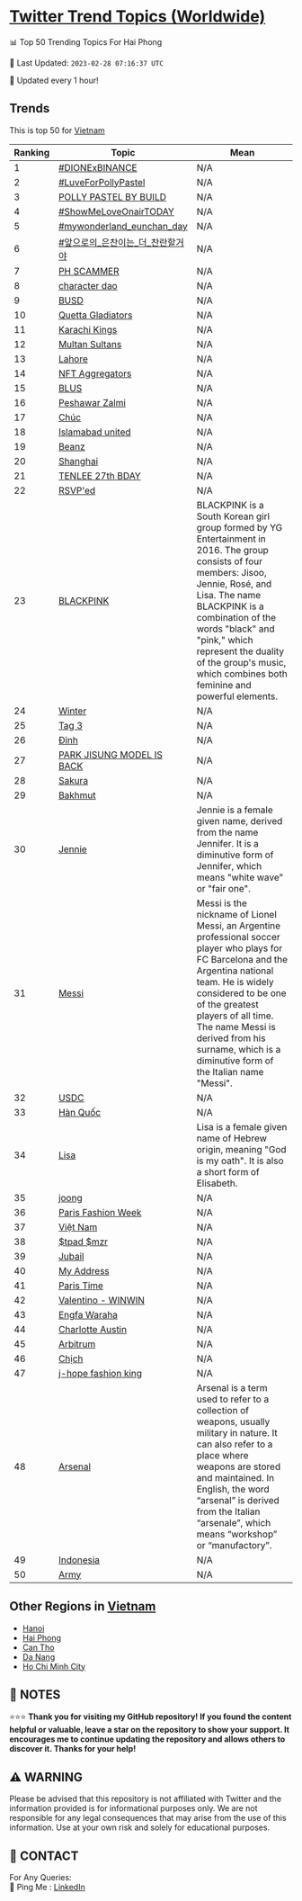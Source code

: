 [Twitter Trend Topics (Worldwide)](https://github.com/ErcinDedeoglu/Twitter-Trend-Topics)
==========


📊 Top 50 Trending Topics For Hai Phong

📆 Last Updated: `2023-02-28 07:16:37 UTC`

🔧 Updated every 1 hour!


## Trends

This is top 50 for [Vietnam](</Vietnam>)

| Ranking | Topic | Mean |
| ------- | ------------ | ------------ |
| 1 | [#DIONExBINANCE](http://twitter.com/search?q=%23DIONExBINANCE) | N/A |
| 2 | [#LuveForPollyPastel](http://twitter.com/search?q=%23LuveForPollyPastel) | N/A |
| 3 | [POLLY PASTEL BY BUILD](http://twitter.com/search?q=POLLY+PASTEL+BY+BUILD) | N/A |
| 4 | [#ShowMeLoveOnairTODAY](http://twitter.com/search?q=%23ShowMeLoveOnairTODAY) | N/A |
| 5 | [#mywonderland_eunchan_day](http://twitter.com/search?q=%23mywonderland_eunchan_day) | N/A |
| 6 | [#앞으로의_은찬이는_더_찬란할거야](http://twitter.com/search?q=%23%ec%95%9e%ec%9c%bc%eb%a1%9c%ec%9d%98_%ec%9d%80%ec%b0%ac%ec%9d%b4%eb%8a%94_%eb%8d%94_%ec%b0%ac%eb%9e%80%ed%95%a0%ea%b1%b0%ec%95%bc) | N/A |
| 7 | [PH SCAMMER](http://twitter.com/search?q=PH+SCAMMER) | N/A |
| 8 | [character dao](http://twitter.com/search?q=character+dao) | N/A |
| 9 | [BUSD](http://twitter.com/search?q=BUSD) | N/A |
| 10 | [Quetta Gladiators](http://twitter.com/search?q=Quetta+Gladiators) | N/A |
| 11 | [Karachi Kings](http://twitter.com/search?q=Karachi+Kings) | N/A |
| 12 | [Multan Sultans](http://twitter.com/search?q=Multan+Sultans) | N/A |
| 13 | [Lahore](http://twitter.com/search?q=Lahore) | N/A |
| 14 | [NFT Aggregators](http://twitter.com/search?q=NFT+Aggregators) | N/A |
| 15 | [BLUS](http://twitter.com/search?q=BLUS) | N/A |
| 16 | [Peshawar Zalmi](http://twitter.com/search?q=Peshawar+Zalmi) | N/A |
| 17 | [Chúc](http://twitter.com/search?q=Ch%c3%bac) | N/A |
| 18 | [Islamabad united](http://twitter.com/search?q=Islamabad+united) | N/A |
| 19 | [Beanz](http://twitter.com/search?q=Beanz) | N/A |
| 20 | [Shanghai](http://twitter.com/search?q=Shanghai) | N/A |
| 21 | [TENLEE 27th BDAY](http://twitter.com/search?q=TENLEE+27th+BDAY) | N/A |
| 22 | [RSVP'ed](http://twitter.com/search?q=RSVP%27ed) | N/A |
| 23 | [BLACKPINK](http://twitter.com/search?q=BLACKPINK) | BLACKPINK is a South Korean girl group formed by YG Entertainment in 2016. The group consists of four members: Jisoo, Jennie, Rosé, and Lisa. The name BLACKPINK is a combination of the words "black" and "pink," which represent the duality of the group's music, which combines both feminine and powerful elements. |
| 24 | [Winter](http://twitter.com/search?q=Winter) | N/A |
| 25 | [Tag 3](http://twitter.com/search?q=Tag+3) | N/A |
| 26 | [Đỉnh](http://twitter.com/search?q=%c4%90%e1%bb%89nh) | N/A |
| 27 | [PARK JISUNG MODEL IS BACK](http://twitter.com/search?q=PARK+JISUNG+MODEL+IS+BACK) | N/A |
| 28 | [Sakura](http://twitter.com/search?q=Sakura) | N/A |
| 29 | [Bakhmut](http://twitter.com/search?q=Bakhmut) | N/A |
| 30 | [Jennie](http://twitter.com/search?q=Jennie) | Jennie is a female given name, derived from the name Jennifer. It is a diminutive form of Jennifer, which means "white wave" or "fair one". |
| 31 | [Messi](http://twitter.com/search?q=Messi) | Messi is the nickname of Lionel Messi, an Argentine professional soccer player who plays for FC Barcelona and the Argentina national team. He is widely considered to be one of the greatest players of all time. The name Messi is derived from his surname, which is a diminutive form of the Italian name "Messi". |
| 32 | [USDC](http://twitter.com/search?q=USDC) | N/A |
| 33 | [Hàn Quốc](http://twitter.com/search?q=H%c3%a0n+Qu%e1%bb%91c) | N/A |
| 34 | [Lisa](http://twitter.com/search?q=Lisa) | Lisa is a female given name of Hebrew origin, meaning "God is my oath". It is also a short form of Elisabeth. |
| 35 | [joong](http://twitter.com/search?q=joong) | N/A |
| 36 | [Paris Fashion Week](http://twitter.com/search?q=Paris+Fashion+Week) | N/A |
| 37 | [Việt Nam](http://twitter.com/search?q=Vi%e1%bb%87t+Nam) | N/A |
| 38 | [$tpad $mzr](http://twitter.com/search?q=%24tpad+%24mzr) | N/A |
| 39 | [Jubail](http://twitter.com/search?q=Jubail) | N/A |
| 40 | [My Address](http://twitter.com/search?q=My+Address) | N/A |
| 41 | [Paris Time](http://twitter.com/search?q=Paris+Time) | N/A |
| 42 | [Valentino - WINWIN](http://twitter.com/search?q=Valentino+-+WINWIN) | N/A |
| 43 | [Engfa Waraha](http://twitter.com/search?q=Engfa+Waraha) | N/A |
| 44 | [Charlotte Austin](http://twitter.com/search?q=Charlotte+Austin) | N/A |
| 45 | [Arbitrum](http://twitter.com/search?q=Arbitrum) | N/A |
| 46 | [Chịch](http://twitter.com/search?q=Ch%e1%bb%8bch) | N/A |
| 47 | [j-hope fashion king](http://twitter.com/search?q=j-hope+fashion+king) | N/A |
| 48 | [Arsenal](http://twitter.com/search?q=Arsenal) | Arsenal is a term used to refer to a collection of weapons, usually military in nature. It can also refer to a place where weapons are stored and maintained. In English, the word “arsenal” is derived from the Italian “arsenale”, which means “workshop” or “manufactory”. |
| 49 | [Indonesia](http://twitter.com/search?q=Indonesia) | N/A |
| 50 | [Army](http://twitter.com/search?q=Army) | N/A |



## Other Regions in [Vietnam](</Vietnam>)

* [Hanoi](</Vietnam/Hanoi.md>)
* [Hai Phong](</Vietnam/Hai Phong.md>)
* [Can Tho](</Vietnam/Can Tho.md>)
* [Da Nang](</Vietnam/Da Nang.md>)
* [Ho Chi Minh City](</Vietnam/Ho Chi Minh City.md>)



## 📝 NOTES

⭐⭐⭐ **Thank you for visiting my GitHub repository! If you found the content helpful or valuable, leave a star on the repository to show your support. It encourages me to continue updating the repository and allows others to discover it. Thanks for your help!**


## ⚠️ WARNING

Please be advised that this repository is not affiliated with Twitter and the information provided is for informational purposes only. We are not responsible for any legal consequences that may arise from the use of this information. Use at your own risk and solely for educational purposes.


## 📨 CONTACT

 For Any Queries:  
            🏓 Ping Me : [LinkedIn](https://www.linkedin.com/in/ercindedeoglu/)
